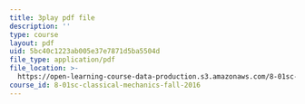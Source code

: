 ```yaml
---
title: 3play pdf file
description: ''
type: course
layout: pdf
uid: 5bc40c1223ab005e37e7871d5ba5504d
file_type: application/pdf
file_location: >-
  https://open-learning-course-data-production.s3.amazonaws.com/8-01sc-classical-mechanics-fall-2016/5bc40c1223ab005e37e7871d5ba5504d_1AJbVRQTZlA.pdf
course_id: 8-01sc-classical-mechanics-fall-2016
---
```

